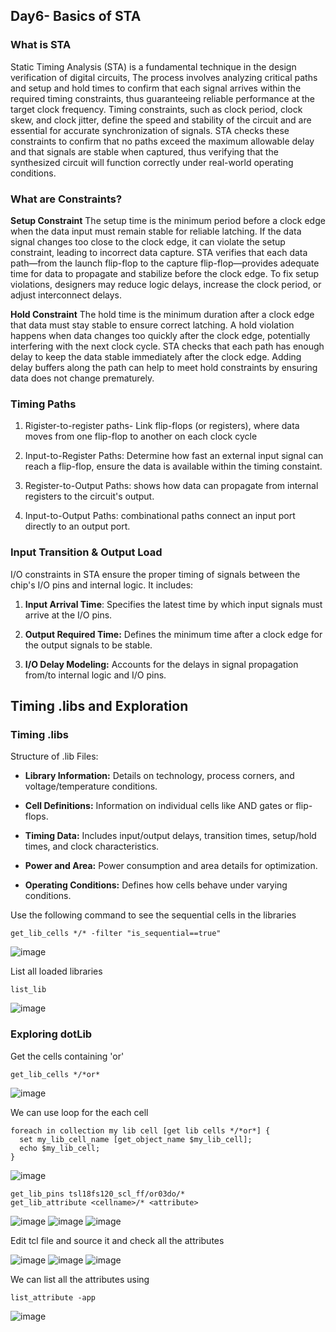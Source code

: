 ## Day6- Basics of STA 
### What is STA

Static Timing Analysis (STA) is a fundamental technique in the design verification of digital circuits, The process involves analyzing critical paths and setup and hold times to confirm that each signal arrives within the required timing constraints, thus guaranteeing reliable performance at the target clock frequency. Timing constraints, such as clock period, clock skew, and clock jitter, define the speed and stability of the circuit and are essential for accurate synchronization of signals. STA checks these constraints to confirm that no paths exceed the maximum allowable delay and that signals are stable when captured, thus verifying that the synthesized circuit will function correctly under real-world operating conditions.

### What are Constraints?
**Setup Constraint**
The setup time is the minimum period before a clock edge when the data input must remain stable for reliable latching. If the data signal changes too close to the clock edge, it can violate the setup constraint, leading to incorrect data capture. STA verifies that each data path—from the launch flip-flop to the capture flip-flop—provides adequate time for data to propagate and stabilize before the clock edge. To fix setup violations, designers may reduce logic delays, increase the clock period, or adjust interconnect delays.

**Hold Constraint**
The hold time is the minimum duration after a clock edge that data must stay stable to ensure correct latching. A hold violation happens when data changes too quickly after the clock edge, potentially interfering with the next clock cycle. STA checks that each path has enough delay to keep the data stable immediately after the clock edge. Adding delay buffers along the path can help to meet hold constraints by ensuring data does not change prematurely.


### Timing Paths

1. Rigister-to-register paths- Link flip-flops (or registers), where data moves from one flip-flop to another on each clock cycle

2. Input-to-Register Paths: Determine how fast an external input signal can reach a flip-flop, ensure the data is available within the timing constaint.

3. Register-to-Output Paths: shows how data can propagate from internal registers to the circuit's output.

4. Input-to-Output Paths:  combinational paths connect an input port directly to an output port. 

### Input Transition & Output Load

I/O constraints in STA ensure the proper timing of signals between the chip's I/O pins and internal logic. It includes:

1. **Input Arrival Time**: Specifies the latest time by which input signals must arrive at the I/O pins.

2. **Output Required Time:** Defines the minimum time after a clock edge for the output signals to be stable.

3. **I/O Delay Modeling:** Accounts for the delays in signal propagation from/to internal logic and I/O pins.

## Timing .libs and Exploration

### Timing .libs
Structure of .lib Files:

- **Library Information:** Details on technology, process corners, and voltage/temperature conditions.

- **Cell Definitions:** Information on individual cells like AND gates or flip-flops.

- **Timing Data:** Includes input/output delays, transition times, setup/hold times, and clock characteristics.

- **Power and Area:** Power consumption and area details for optimization.

- **Operating Conditions:** Defines how cells behave under varying conditions.

Use the following command to see the sequential cells in the libraries
```
get_lib_cells */* -filter "is_sequential==true"
```
![image](../images/Day6_labs/getlibcells_sequential.png)

List all loaded libraries

```
list_lib
```

![image](../images/Day6_labs/List_lib.png)

### Exploring dotLib

Get the cells containing 'or'
```
get_lib_cells */*or*
```
![image](../images/Day6_labs/get_lib_cells_or.png)

We can use loop for the each cell

```
foreach in collection my lib cell [get lib cells */*or*] {
  set my_lib_cell_name [get_object_name $my_lib_cell];
  echo $my_lib_cell;
}
```
![image](../images/Day6_labs/loop.png)

```
get_lib_pins tsl18fs120_scl_ff/or03do/*
get_lib_attribute <cellname>/* <attribute>
```
![image](../images/Day6_labs/get_lib_pins.png)
![image](../images/Day6_labs/Get_lib_attribute.png)
![image](../images/Day6_labs/cellfunction.png)

Edit tcl file and source it and check all the attributes

![image](../images/Day6_labs/source_tclfile.png)
![image](../images/Day6_labs/check_A_C_C.png)
![image](../images/Day6_labs/check_ACC.png)

We can list all the attributes using 

```
list_attribute -app
```
![image](../images/Day6_labs/listallattrubutes.png)

